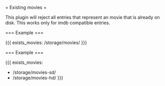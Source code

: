 = Existing movies =

This plugin will reject all entries that represent an movie that is already on disk. This works only for imdb compatible entries.

=== Example ===

{{{
exists_movies: /storage/movies/
}}}

=== Example ===

{{{
exists_movies: 
  - /storage/movies-sd/
  - /storage/movies-hd/
}}}
